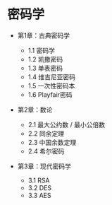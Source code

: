 # 密码学

- 第1章：古典密码学
    - 1.1 密码学
    - 1.2 凯撒密码
    - 1.3 单表密码
    - 1.4 维吉尼亚密码
    - 1.5 一次性密码本
    - 1.6 Playfair密码

- 第2章：数论
    - 2.1 最大公约数 / 最小公倍数
    - 2.2 同余定理
    - 2.3 中国余数定理
    - 2.4 希尔密码

- 第3章：现代密码学
    - 3.1 RSA
    - 3.2 DES
    - 3.3 AES